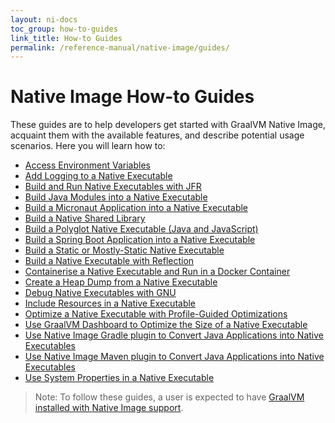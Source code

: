 ```yaml
---
layout: ni-docs
toc_group: how-to-guides
link_title: How-to Guides
permalink: /reference-manual/native-image/guides/
---
```


# Native Image How-to Guides

These guides are to help developers get started with GraalVM Native Image, acquaint them with the available features, and describe potential usage scenarios. 
Here you will learn how to:

- [Access Environment Variables](access-environment-variables.md)
- [Add Logging to a Native Executable](add-logging-to-native-executable.md)
- [Build and Run Native Executables with JFR](build-and-run-native-executable-with-jfr.md)
- [Build Java Modules into a Native Executable](build-java-module-app-aot.md)
- [Build a Micronaut Application into a Native Executable](build-micronaut-app-into-native-executable.md)
- [Build a Native Shared Library](build-native-shared-library.md)
- [Build a Polyglot Native Executable (Java and JavaScript)](build-polyglot-native-executable.md)
- [Build a Spring Boot Application into a Native Executable](build-spring-app-into-native-executable.md)
- [Build a Static or Mostly-Static Native Executable](build-static-and-mostly-static-executable.md)
- [Build a Native Executable with Reflection](build-with-reflection.md)
- [Containerise a Native Executable and Run in a Docker Container](containerise-native-executable-with-docker.md)
- [Create a Heap Dump from a Native Executable](create-heap-dump-from-native-executable.md)
- [Debug Native Executables with GNU](debug-native-executables-with-gnu.md)
- [Include Resources in a Native Executable](include-resources.md)
- [Optimize a Native Executable with Profile-Guided Optimizations](optimize-native-executable-with-pgo.md)
- [Use GraalVM Dashboard to Optimize the Size of a Native Executable](use-graalvm-dashboard.md)
- [Use Native Image Gradle plugin to Convert Java Applications into Native Executables](use-native-image-gradle-plugin.md)
- [Use Native Image Maven plugin to Convert Java Applications into Native Executables](use-native-image-maven-plugin.md)
- [Use System Properties in a Native Executable](use-system-properties.md)

> Note: To follow these guides, a user is expected to have [GraalVM installed with Native Image support](../README.md#install-native-image). 